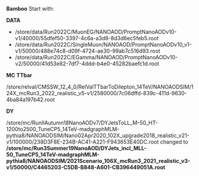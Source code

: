 **Bamboo**
Start with:
<!-- bambooRun -m hh_wwbb_run3.py:NanoBaseHHWWbb config/hh_wwbb_run3.yml -o output-test -->

**DATA**
<!-- dasgoclient -query "dataset dataset=/MuonEG/\*2022\*/NANOAOD" -->
- /store/data/Run2022C/MuonEG/NANOAOD/PromptNanoAODv10-v1/40000/55dfef50-3397-4c6a-a3d8-8d3d6ec5feb5.root
- /store/data/Run2022C/SingleMuon/NANOAOD/PromptNanoAODv10_v1-v1/50000/488e74c8-d09f-4724-ae30-99ab7c516d93.root
- /store/data/Run2022C/EGamma/NANOAOD/PromptNanoAODv10-v2/50000/41d53e82-7df7-4ddd-b4e0-45282baefc1d.root

**MC**
**TTbar**
<!-- dataset dataset=/*TTbarToDilepton*/*mcRun3*2022*/NANOAOD* -->
/store/relval/CMSSW\_12\_4\_0/RelValTTbarToDilepton\_14TeV/NANOAODSIM/124X\_mcRun3\_2022\_realistic\_v5-v1/2580000/7c06dffd-839c-411d-9630-4ba84a197b42.root

**DY**
<!-- dataset dataset=/*DYJets*14TeV*/*mcRun3*/NANOAOD* -->
/store/mc/RunIIAutumn18NanoAODv7/DYJetsToLL\_M-50\_HT-1200to2500\_TuneCP5\_14TeV-madgraphMLM-pythia8/NANOAODSIM/Nano02Apr2020\_102X\_upgrade2018\_realistic\_v21-v1/100000/238D3F8E-234B-AC41-A221-F943653E40DC.root
changed to **/store/mc/Run3Summer19NanoAOD/DYJets\_incl\_MLL-50\_TuneCP5\_14TeV-madgraphMLM-pythia8/NANOAODSIM/2021Scenario\_106X\_mcRun3\_2021\_realistic_v3-v1/50000/C4465203-C5DB-B848-A601-CB396449051A.root**

<!-- xrdcp root://cms-xrd-global.cern.ch////store....... -->
